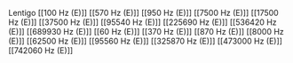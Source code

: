 Lentigo
[[100 Hz (E)]]
[[570 Hz (E)]]
[[950 Hz (E)]]
[[7500 Hz (E)]]
[[17500 Hz (E)]]
[[37500 Hz (E)]]
[[95540 Hz (E)]]
[[225690 Hz (E)]]
[[536420 Hz (E)]]
[[689930 Hz (E)]]
[[60 Hz (E)]]
[[370 Hz (E)]]
[[870 Hz (E)]]
[[8000 Hz (E)]]
[[62500 Hz (E)]]
[[95560 Hz (E)]]
[[325870 Hz (E)]]
[[473000 Hz (E)]]
[[742060 Hz (E)]]